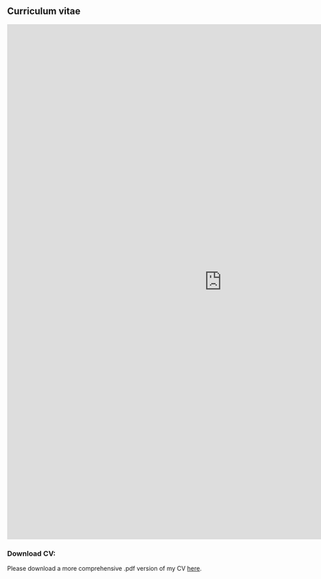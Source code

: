 ## **Curriculum vitae**

<embed src="https://jsoboil.github.io/img/CV.pdf" type="application/pdf" height = "1200" width = "1000" />

### **Download CV**:
Please download a more comprehensive .pdf version of my CV [here](https://github.com/jSoboil/CV/blob/master/CV.pdf).